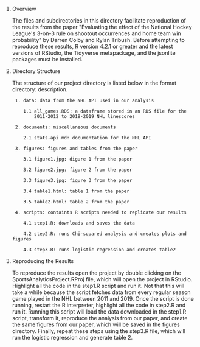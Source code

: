 1.  Overview

    The files and subdirectories in this directory facilitate
    reproduction of the results from the paper "Evaluating the effect of the 
    National Hockey League's 3-on-3 rule on shootout occurrences and home team 
    win probability" by Darren Colby and Rylan Tribush. Before attempting to 
    reproduce these results, R version 4.2.1 or greater and the latest versions 
    of RStudio, the Tidyverse metapackage, and the jsonlite packages must be 
    installed.

2.  Directory Structure

    The structure of our project directory is listed below in the format 
    directory: description.

         1. data: data from the NHL API used in our analysis
         
            1.1 all_games.RDS: a dataframe stored in an RDS file for the 
                2011-2012 to 2018-2019 NHL linescores

         2. documents: miscellaneous documents
         
            2.1 stats-api.md: documentation for the NHL API

         3. figures: figures and tables from the paper
         
            3.1 figure1.jpg: digure 1 from the paper
            
            3.2 figure2.jpg: figure 2 from the paper
            
            3.3 figure3.jpg: figure 3 from the paper
            
            3.4 table1.html: table 1 from the paper
            
            3.5 table2.html: table 2 from the paper

         4. scripts: containts R scripts needed to replicate our results
         
            4.1 step1.R: downloads and saves the data
            
            4.2 step2.R: runs Chi-squared analysis and creates plots and figures
            
            4.3 step3.R: runs logistic regression and creates table2

3.  Reproducing the Results

    To reproduce the results open the project by double clicking on the
    SportsAnalyticsProject.RProj file, which will open the project in
    RStudio. Highlight all the code in the step1.R script and run it.
    Not that this will take a while because the script fetches data from
    every regular season game played in the NHL between 2011 and 2019.
    Once the script is done running, restart the R interpreter,
    highlight all the code in step2.R and run it. Running this script
    will load the data downloaded in the step1.R script, transform it,
    reproduce the analysis from our paper, and create the same figures
    from our paper, which will be saved in the figures directory. Finally, 
    repeat these steps using the step3.R file, which will run the logistic 
    regression and generate table 2.
